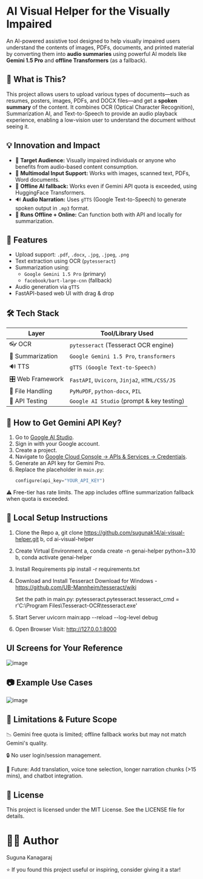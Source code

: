# AI Visual Helper for the Visually Impaired

An AI-powered assistive tool designed to help visually impaired users understand the contents of images, PDFs, documents, and printed material by converting them into **audio summaries** using powerful AI models like **Gemini 1.5 Pro** and **offline Transformers** (as a fallback).


## 📌 What is This?

This project allows users to upload various types of documents—such as resumes, posters, images, PDFs, and DOCX files—and get a **spoken summary** of the content. It combines OCR (Optical Character Recognition), Summarization AI, and Text-to-Speech to provide an audio playback experience, enabling a low-vision user to understand the document without seeing it.

## 💡 Innovation and Impact

- 🎯 **Target Audience:** Visually impaired individuals or anyone who benefits from audio-based content consumption.
- 🧩 **Multimodal Input Support:** Works with images, scanned text, PDFs, Word documents.
- 🔁 **Offline AI fallback:** Works even if Gemini API quota is exceeded, using HuggingFace Transformers.
- 🔊 **Audio Narration:** Uses `gTTS` (Google Text-to-Speech) to generate spoken output in `.mp3` format.
- 📶 **Runs Offline + Online:** Can function both with API and locally for summarization.

## 🧪 Features

- Upload support: `.pdf`, `.docx`, `.jpg`, `.jpeg`, `.png`
- Text extraction using OCR (`pytesseract`)
- Summarization using:
  - `Google Gemini 1.5 Pro` (primary)
  - `facebook/bart-large-cnn` (fallback)
- Audio generation via `gTTS`
- FastAPI-based web UI with drag & drop

## 🛠️ Tech Stack

| Layer                | Tool/Library Used                             |
|----------------------|---------------------------------------------- |
| 👓 OCR               | `pytesseract` (Tesseract OCR engine)          |
| 🧠 Summarization     | `Google Gemini 1.5 Pro`, `transformers`       |
| 🔊 TTS               | `gTTS (Google Text-to-Speech)`                |
| 🎛️ Web Framework     | `FastAPI`, `Uvicorn`, `Jinja2`, `HTML/CSS/JS` |
| 📄 File Handling     | `PyMuPDF`, `python-docx`, `PIL`                |
| 🧪 API Testing       | `Google AI Studio` (prompt & key testing)     |

## 🔑 How to Get Gemini API Key?

1. Go to [Google AI Studio](https://makersuite.google.com/app).
2. Sign in with your Google account.
3. Create a project.
4. Navigate to [Google Cloud Console → APIs & Services → Credentials](https://console.cloud.google.com/apis/credentials).
5. Generate an API key for Gemini Pro.
6. Replace the placeholder in `main.py`:
   ```python
   configure(api_key="YOUR_API_KEY")
⚠️ Free-tier has rate limits. The app includes offline summarization fallback when quota is exceeded.

## 🧭 Local Setup Instructions
1. Clone the Repo a, git clone https://github.com/sugunak14/ai-visual-helper.git b, cd ai-visual-helper

2. Create Virtual Environment a, conda create -n genai-helper python=3.10 b, conda activate genai-helper

3. Install Requirements
   pip install -r requirements.txt

4. Download and Install Tesseract
   Download for Windows - https://github.com/UB-Mannheim/tesseract/wiki

   Set the path in main.py:
   pytesseract.pytesseract.tesseract_cmd = r'C:\Program Files\Tesseract-OCR\tesseract.exe'

5. Start Server
   uvicorn main:app --reload --log-level debug

7. Open Browser
   Visit: http://127.0.0.1:8000

 ## UI Screens for Your Reference
  ![image](https://github.com/user-attachments/assets/a22c2924-2423-4c43-a6d8-6b1f2116b4f3)

## 📷 Example Use Cases
   ![image](https://github.com/user-attachments/assets/f39c7e66-a9fb-4739-a505-3e424787da41)


## 🚧 Limitations & Future Scope

📉 Gemini free quota is limited; offline fallback works but may not match Gemini's quality.

🔒 No user login/session management.

🚀 Future: Add translation, voice tone selection, longer narration chunks (>15 mins), and chatbot integration.

## 📜 License
This project is licensed under the MIT License. See the LICENSE file for details.

# 🙋‍♀️ Author
Suguna Kanagaraj

⭐ If you found this project useful or inspiring, consider giving it a star!
